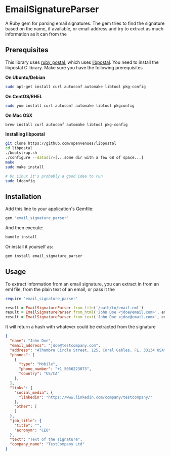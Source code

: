 # EmailSignatureParser

A Ruby gem for parsing email signatures. The gem tries to find the signature based on the name, if available, or email address and try to extract as much information as it can from the 

## Prerequisites

This library uses [ruby_postal](https://github.com/openvenues/ruby_postal), which uses [libpostal](https://github.com/openvenues/libpostal). You need to install the libpostal C library. Make sure you have the following prerequisites

**On Ubuntu/Debian**

```bash
sudo apt-get install curl autoconf automake libtool pkg-config
```

**On CentOS/RHEL**

```bash
sudo yum install curl autoconf automake libtool pkgconfig
```

**On Mac OSX**

```bash
brew install curl autoconf automake libtool pkg-config
```

**Installing libpostal**

```bash
git clone https://github.com/openvenues/libpostal
cd libpostal
./bootstrap.sh
./configure --datadir=[...some dir with a few GB of space...]
make
sudo make install

# On Linux it's probably a good idea to run
sudo ldconfig
```

## Installation

Add this line to your application's Gemfile:

```ruby
gem 'email_signature_parser'
```

And then execute:

```bash
bundle install
```

Or install it yourself as:

```bash
gem install email_signature_parser
```

## Usage

To extract information from an email signature, you can extract in from an eml file, from the plain text of an email, or pass it the 

```ruby
require 'email_signature_parser'

result = EmailSignatureParser.from_file('/path/to/email.eml')
result = EmailSignatureParser.from_html('John Doe <jdoe@email.com>', email_body_html)
result = EmailSignatureParser.from_text('John Doe <jdoe@email.com>', email_text)
```

It will return a hash with whatever could be extracted from the signature

```json
{
  "name": "John Doe",
  "email_address": "jdoe@testcompany.com",
  "address": "Alhambra Circle Street, 125, Coral Gables, FL, 33134 USA",
  "phones": [
    {
      "type": "Mobile",
      "phone_number": "+1 5056223073",
      "country": "US/CA"
    },
  ],
  "links": {
    "social_media": {
      "linkedin": "https://www.linkedin.com/company/testcompany/"
    },
    "other": [
    ]
  },
  "job_title": {
    "title": "",
    "acronym": "CEO"
  },
  "text": "Text of the signature",
  "company_name": "TestCompany Ltd"
}
```

